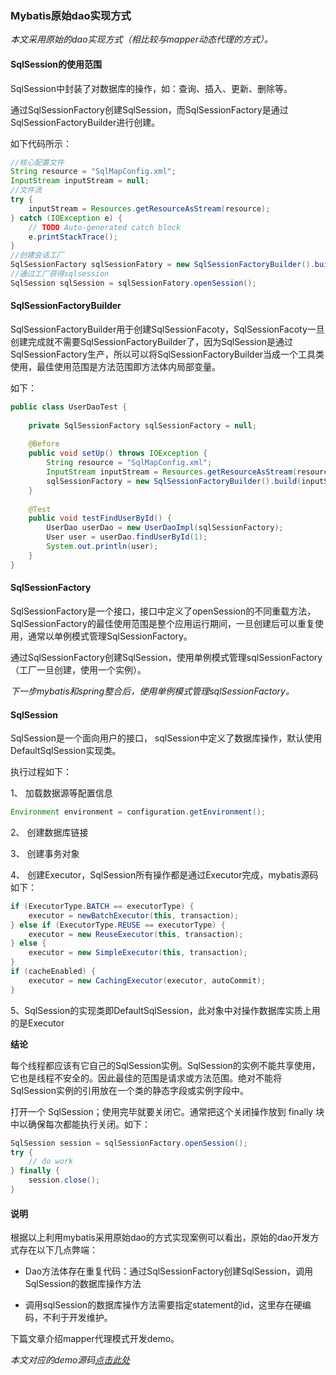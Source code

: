 ### Mybatis原始dao实现方式

_本文采用原始的dao实现方式（相比较与mapper动态代理的方式）。_

#### SqlSession的使用范围

SqlSession中封装了对数据库的操作，如：查询、插入、更新、删除等。

通过SqlSessionFactory创建SqlSession，而SqlSessionFactory是通过SqlSessionFactoryBuilder进行创建。

如下代码所示：

```java
//核心配置文件
String resource = "SqlMapConfig.xml";
InputStream inputStream = null;
//文件流
try {
	inputStream = Resources.getResourceAsStream(resource);
} catch (IOException e) {
	// TODO Auto-generated catch block
	e.printStackTrace();
}
//创建会话工厂
SqlSessionFactory sqlSessionFatory = new SqlSessionFactoryBuilder().build(inputStream);
//通过工厂获得sqlsession
SqlSession sqlSession = sqlSessionFatory.openSession();
```

#### SqlSessionFactoryBuilder

SqlSessionFactoryBuilder用于创建SqlSessionFacoty，SqlSessionFacoty一旦创建完成就不需要SqlSessionFactoryBuilder了，因为SqlSession是通过SqlSessionFactory生产，所以可以将SqlSessionFactoryBuilder当成一个工具类使用，最佳使用范围是方法范围即方法体内局部变量。

如下：

```java
public class UserDaoTest {
	
	private SqlSessionFactory sqlSessionFactory = null;
	
	@Before
	public void setUp() throws IOException {
		String resource = "SqlMapConfig.xml";
		InputStream inputStream = Resources.getResourceAsStream(resource);
		sqlSessionFactory = new SqlSessionFactoryBuilder().build(inputStream);
	}
	
	@Test
	public void testFindUserById() {
		UserDao userDao = new UserDaoImpl(sqlSessionFactory);
		User user = userDao.findUserById(1);
		System.out.println(user);
	}
}
```

#### SqlSessionFactory

SqlSessionFactory是一个接口，接口中定义了openSession的不同重载方法，SqlSessionFactory的最佳使用范围是整个应用运行期间，一旦创建后可以重复使用，通常以单例模式管理SqlSessionFactory。

通过SqlSessionFactory创建SqlSession，使用单例模式管理sqlSessionFactory（工厂一旦创建，使用一个实例）。

_下一步mybatis和spring整合后，使用单例模式管理sqlSessionFactory。_

#### SqlSession

SqlSession是一个面向用户的接口， sqlSession中定义了数据库操作，默认使用DefaultSqlSession实现类。

执行过程如下：

1、 加载数据源等配置信息

```java
Environment environment = configuration.getEnvironment();
```

2、 创建数据库链接

3、 创建事务对象

4、 创建Executor，SqlSession所有操作都是通过Executor完成，mybatis源码如下：

```java
if (ExecutorType.BATCH == executorType) {
    executor = newBatchExecutor(this, transaction);
} else if (ExecutorType.REUSE == executorType) {
    executor = new ReuseExecutor(this, transaction);
} else {
    executor = new SimpleExecutor(this, transaction);
}
if (cacheEnabled) {
    executor = new CachingExecutor(executor, autoCommit);
}
```

5、SqlSession的实现类即DefaultSqlSession，此对象中对操作数据库实质上用的是Executor



__结论__

每个线程都应该有它自己的SqlSession实例。SqlSession的实例不能共享使用，它也是线程不安全的。因此最佳的范围是请求或方法范围。绝对不能将SqlSession实例的引用放在一个类的静态字段或实例字段中。

打开一个 SqlSession；使用完毕就要关闭它。通常把这个关闭操作放到 finally 块中以确保每次都能执行关闭。如下：

```java
SqlSession session = sqlSessionFactory.openSession();
try {
    // do work
} finally {
    session.close();
}
```

#### 说明

根据以上利用mybatis采用原始dao的方式实现案例可以看出，原始的dao开发方式存在以下几点弊端：

+ Dao方法体存在重复代码：通过SqlSessionFactory创建SqlSession，调用SqlSession的数据库操作方法

+ 调用sqlSession的数据库操作方法需要指定statement的id，这里存在硬编码，不利于开发维护。



下篇文章介绍mapper代理模式开发demo。



_本文对应的demo源码[点击此处](https://github.com/Zhaoqian1023/ReviewMybatis/tree/master/code)_



